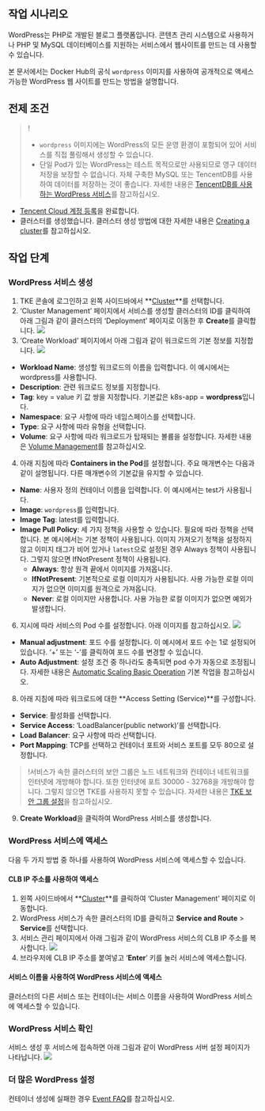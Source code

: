 ## 작업 시나리오
WordPress는 PHP로 개발된 블로그 플랫폼입니다. 콘텐츠 관리 시스템으로 사용하거나 PHP 및 MySQL 데이터베이스를 지원하는 서비스에서 웹사이트를 만드는 데 사용할 수 있습니다.

본 문서에서는 Docker Hub의 공식 `wordpress` 이미지를 사용하여 공개적으로 액세스 가능한 WordPress 웹 사이트를 만드는 방법을 설명합니다.


## 전제 조건
>!
>- `wordpress` 이미지에는 WordPress의 모든 운영 환경이 포함되어 있어 서비스를 직접 풀링해서 생성할 수 있습니다.
>- 단일 Pod가 있는 WordPress는 테스트 목적으로만 사용되므로 영구 데이터 저장을 보장할 수 없습니다. 자체 구축한 MySQL 또는 TencentDB를 사용하여 데이터를 저장하는 것이 좋습니다. 자세한 내용은 [TencentDB를 사용하는 WordPress 서비스](/doc/product/457/7447)를 참고하십시오. 
>
- [Tencent Cloud 계정 등록](https://intl.cloud.tencent.com/register)을 완료합니다.
- 클러스터를 생성했습니다. 클러스터 생성 방법에 대한 자세한 내용은 [Creating a cluster](https://intl.cloud.tencent.com/document/product/457/30637)를 참고하십시오.

## 작업 단계
### WordPress 서비스 생성
1. TKE 콘솔에 로그인하고 왼쪽 사이드바에서 **[Cluster](https://console.cloud.tencent.com/tke2/cluster)**를 선택합니다.
2. ‘Cluster Management’ 페이지에서 서비스를 생성할 클러스터의 ID를 클릭하여 아래 그림과 같이 클러스터의 ‘Deployment’ 페이지로 이동한 후 **Create**를 클릭합니다.
![](https://main.qcloudimg.com/raw/1e32ac2e0e8d99315305f1b55034d691.png)
3. ‘Create Workload’ 페이지에서 아래 그림과 같이 워크로드의 기본 정보를 지정합니다.
![](https://main.qcloudimg.com/raw/a1c6b34a108a7a24d3f22e7048dec3ef.png)
 - **Workload Name**: 생성할 워크로드의 이름을 입력합니다. 이 예시에서는 wordpress를 사용합니다.
 - **Description**: 관련 워크로드 정보를 지정합니다.
 - **Tag**: key = value 키 값 쌍을 지정합니다. 기본값은 k8s-app = **wordpress**입니다.
 - **Namespace**: 요구 사항에 따라 네임스페이스를 선택합니다.
 - **Type**: 요구 사항에 따라 유형을 선택합니다.
 - **Volume**: 요구 사항에 따라 워크로드가 탑재되는 볼륨을 설정합니다. 자세한 내용은 [Volume Management](https://intl.cloud.tencent.com/document/product/457/30678)를 참고하십시오.
4. 아래 지침에 따라 **Containers in the Pod**를 설정합니다.
주요 매개변수는 다음과 같이 설명됩니다. 다른 매개변수의 기본값을 유지할 수 있습니다.
 - **Name**: 사용자 정의 컨테이너 이름을 입력합니다. 이 예시에서는 test가 사용됩니다.
 - **Image**: `wordpress`를 입력합니다.
 - **Image Tag**: latest를 입력합니다.
 - **Image Pull Policy**: 세 가지 정책을 사용할 수 있습니다. 필요에 따라 정책을 선택합니다. 본 예시에서는 기본 정책이 사용됩니다.
   이미지 가져오기 정책을 설정하지 않고 이미지 태그가 비어 있거나 `latest`으로 설정된 경우 Always 정책이 사용됩니다. 그렇지 않으면 IfNotPresent 정책이 사용됩니다.
    - **Always**: 항상 원격 끝에서 이미지를 가져옵니다.
    - **IfNotPresent**: 기본적으로 로컬 이미지가 사용됩니다. 사용 가능한 로컬 이미지가 없으면 이미지를 원격으로 가져옵니다.
    - **Never**: 로컬 이미지만 사용합니다. 사용 가능한 로컬 이미지가 없으면 예외가 발생합니다.
6. 지시에 따라 서비스의 Pod 수를 설정합니다. 아래 이미지를 참고하십시오.
![](https://main.qcloudimg.com/raw/649c9a62a29a77d09451e6d0dc487d58.png)
 - **Manual adjustment**: 포드 수를 설정합니다. 이 예시에서 포드 수는 1로 설정되어 있습니다. ‘+’ 또는 ‘-’를 클릭하여 포드 수를 변경할 수 있습니다.
 - **Auto Adjustment**: 설정 조건 중 하나라도 충족되면 pod 수가 자동으로 조정됩니다. 자세한 내용은 [Automatic Scaling Basic Operation](https://intl.cloud.tencent.com/document/product/457/32424) 기본 작업을 참고하십시오.
8. 아래 지침에 따라 워크로드에 대한 **Access Setting (Service)**를 구성합니다.
 - **Service**: 활성화를 선택합니다.
 - **Service Access**: ‘LoadBalancer(public network)’를 선택합니다.
 - **Load Balancer**: 요구 사항에 따라 선택합니다.
 - **Port Mapping**: TCP를 선택하고 컨테이너 포트와 서비스 포트를 모두 80으로 설정합니다.
>!서비스가 속한 클러스터의 보안 그룹은 노드 네트워크와 컨테이너 네트워크를 인터넷에 개방해야 합니다. 또한 인터넷에 포트 30000 - 32768을 개방해야 합니다. 그렇지 않으면 TKE를 사용하지 못할 수 있습니다. 자세한 내용은 [TKE 보안 그룹 설정](https://intl.cloud.tencent.com/document/product/457/9084)을 참고하십시오.
9. **Create Workload**을 클릭하여 WordPress 서비스를 생성합니다.


###  WordPress 서비스에 액세스

다음 두 가지 방법 중 하나를 사용하여 WordPress 서비스에 액세스할 수 있습니다.

#### CLB IP 주소를 사용하여 액세스
1. 왼쪽 사이드바에서 **[Cluster](https://console.cloud.tencent.com/tke2/cluster)**를 클릭하여 ‘Cluster Management’ 페이지로 이동합니다.
2. WordPress 서비스가 속한 클러스터의 ID를 클릭하고 **Service and Route** > **Service**를 선택합니다.
3. 서비스 관리 페이지에서 아래 그림과 같이 WordPress 서비스의 CLB IP 주소를 복사합니다.
![](https://main.qcloudimg.com/raw/8a8ea1dc181ab31660313ed0883bc980.png)
4. 브라우저에 CLB IP 주소를 붙여넣고 ‘**Enter**’ 키를 눌러 서비스에 액세스합니다.

#### 서비스 이름을 사용하여 WordPress 서비스에 액세스
클러스터의 다른 서비스 또는 컨테이너는 서비스 이름을 사용하여 WordPress 서비스에 액세스할 수 있습니다.

### WordPress 서비스 확인
서비스 생성 후 서비스에 접속하면 아래 그림과 같이 WordPress 서버 설정 페이지가 나타납니다.
![](https://main.qcloudimg.com/raw/4ccbffc42a7f9381e2595175ea32be65.png)

### 더 많은 WordPress 설정
컨테이너 생성에 실패한 경우 [Event FAQ](https://intl.cloud.tencent.com/document/product/457/8187)를 참고하십시오.

